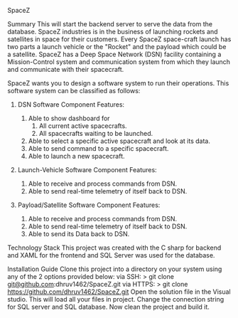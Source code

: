 SpaceZ

Summary
This will start the backend server to serve the data from the database.
SpaceZ industries is in the business of launching rockets and satellites in space for their customers. Every SpaceZ space-craft launch has two parts a launch vehicle or the "Rocket" and the payload which could be a satellite. SpaceZ has a Deep Space Network (DSN) facility containing a Mission-Control system and communication system from which they launch and communicate with their spacecraft. 

SpaceZ wants you to design a software system to run their operations. This software system can be classified as follows:

1) DSN Software Component Features:
	1. Able to show dashboard for
		1. All current active spacecrafts.
		2. All spacecrafts waiting to be launched.
	2. Able to select a specific active spacecraft and look at its data.
	3. Able to send command to a specific spacecraft.
	4. Able to launch a new spacecraft.
	
2) Launch-Vehicle Software Component Features:
	1. Able to receive and process commands from DSN.	
	2. Able to send real-time telemetry of itself back to DSN.
	
3) Payload/Satellite Software Component Features:
	1. Able to receive and process commands from DSN.	
	2. Able to send real-time telemetry of itself back to DSN.
	3. Able to send its Data back to DSN.


Technology Stack
This project was created with the C sharp for backend and XAML for the frontend and SQL Server was used for the database.

Installation Guide
Clone this project into a directory on your system using any of the 2 options provided below:
via SSH: > git clone git@github.com:dhruv1462/SpaceZ.git
via HTTPS: > git clone https://github.com/dhruv1462/SpaceZ.git
Open the solution file in the Visual studio. 
This will load all your files in project.
Change the connection string for SQL server and SQL database.
Now clean the project and build it.
